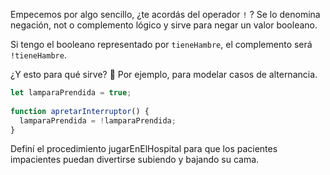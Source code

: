 Empecemos por algo sencillo, ¿te acordás del operador `!` ? Se lo denomina negación, not o complemento lógico y sirve para negar un valor booleano.

Si tengo el booleano representado por `tieneHambre`, el complemento será `!tieneHambre`.

¿Y esto para qué sirve? :thought_balloon: Por ejemplo, para modelar casos de alternancia.

```javascript
let lamparaPrendida = true;
 
function apretarInterruptor() {
  lamparaPrendida = !lamparaPrendida;
}
```

Definí el procedimiento jugarEnElHospital para que los pacientes impacientes puedan divertirse subiendo y bajando su cama.
